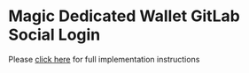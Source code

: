 # Magic Dedicated Wallet GitLab Social Login

Please [click here](https://magic.link/docs/authentication/features/social-logins/social-providers/gitlab) for full implementation instructions
